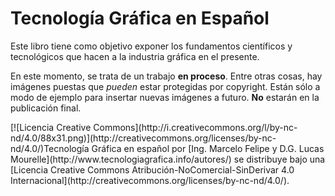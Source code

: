 Tecnología Gráfica en Español
=============================

Este libro tiene como objetivo exponer los fundamentos científicos y tecnológicos que hacen a la industria gráfica en el presente.

En este momento, se trata de un trabajo **en proceso**. Entre otras cosas, hay imágenes puestas que *pueden* estar protegidas por copyright. Están sólo a modo de ejemplo para insertar nuevas imágenes a futuro. **No** estarán en la publicación final.

<div class="license">
  [![Licencia Creative Commons](http://i.creativecommons.org/l/by-nc-nd/4.0/88x31.png)](http://creativecommons.org/licenses/by-nc-nd/4.0/)<span xmlns:dct="http://purl.org/dc/terms/" href="http://purl.org/dc/dcmitype/Text" property="dct:title" rel="dct:type">Tecnología Gráfica en español</span> por [Ing. Marcelo Felipe y D.G. Lucas Mourelle](http://www.tecnologiagrafica.info/autores/) se distribuye bajo una [Licencia Creative Commons Atribución-NoComercial-SinDerivar 4.0 Internacional](http://creativecommons.org/licenses/by-nc-nd/4.0/).
</div>